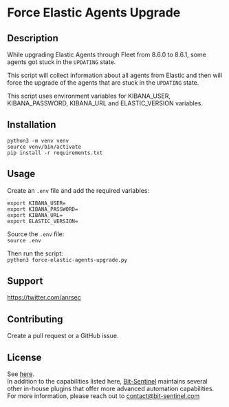 # Force Elastic Agents Upgrade

## Description
While upgrading Elastic Agents through Fleet from 8.6.0 to 8.6.1, some agents got stuck in the `UPDATING` state. 

This script will collect information about all agents from Elastic and then will force the upgrade of the agents that are stuck in the `UPDATING` state.

This script uses environment variables for KIBANA_USER, KIBANA_PASSWORD, KIBANA_URL and ELASTIC_VERSION variables.

## Installation
```
python3 -m venv venv
source venv/bin/activate
pip install -r requirements.txt
```
## Usage
Create an `.env` file and add the required variables:  
```
export KIBANA_USER=
export KIBANA_PASSWORD=
export KIBANA_URL=
export ELASTIC_VERSION=
```
Source the `.env` file:  
`source .env`  

Then run the script:  
`python3 force-elastic-agents-upgrade.py`
## Support
https://twitter.com/anrsec

## Contributing
Create a pull request or a GitHub issue.

## License
See [here](LICENSE.md).  
In addition to the capabilities listed here, [Bit-Sentinel](https://bit-sentinel.com) maintains several other in-house plugins that offer more advanced automation capabilities. For more information, please reach out to contact@bit-sentinel.com

